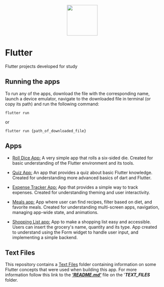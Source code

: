 <p align="center">
<img src="https://upload.wikimedia.org/wikipedia/commons/1/17/Google-flutter-logo.png" height=100>
</p>

# Flutter

 Flutter projects developed for study

## Running the apps

To run any of the apps, download the file with the corresponding name, launch a device emulator, navigate to the downloaded file in terminal (or copy its path) and run the following command:

```shell
flutter run
```

or

```shell
flutter run {path_of_downloaded_file}
```

## Apps

- [Roll Dice App:](roll_dice_app) A very simple app that rolls a six-sided die. Created for basic understanding of the Flutter environment and its tools.

- [Quiz App:](quiz_app) An app that provides a quiz about basic Flutter knowledge. Created for understanding more advanced basics of dart and Flutter.

- [Expense Tracker App:](expense_tracker_app) App that provides a simple way to track expenses. Created for understanding theming and user interactivity.

- [Meals app:](meals_app) App where user can find recipes, filter based on diet, and favorite meals. Created for understanding multi-screen apps, navigation, managing app-wide state, and animations.

- [Shopping List app:](shopping_list_app) App to make a shopping list easy and accessible. Users can insert the grocery's name, quantity and its type. App created to understand using the Form widget to handle user input, and implementing a simple backend.

## Text Files

This repository contains a [Text Files](TEXT_FILES/) folder containing information on some Flutter concepts that were used when building this app. For more information follow this link to the [***'README.md'***](TEXT_FILES/README.md) file on the '***TEXT_FILES*** folder.

